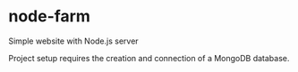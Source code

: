 # node-farm
Simple website with Node.js server

Project setup requires the creation and connection of a MongoDB database.
